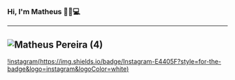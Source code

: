 ### Hi, I'm Matheus 🤚🏻💻
---
![Matheus Pereira (4)](https://github.com/Matheus-1400/Matheus-1400/assets/107654053/a224272a-1d7c-498c-9b23-3df1bee1127a)
---
[!instagram(https://img.shields.io/badge/Instagram-E4405F?style=for-the-badge&logo=instagram&logoColor=white)](https://www.instagram.com/matheus_1400p/)

<!--
**Matheus-1400/Matheus-1400** is a ✨ _special_ ✨ repository because its `README.md` (this file) appears on your GitHub profile.

Here are some ideas to get you started:

- 🔭 I’m currently working on ...
- 🌱 I’m currently learning ...
- 👯 I’m looking to collaborate on ...
- 🤔 I’m looking for help with ...
- 💬 Ask me about ...
- 📫 How to reach me: ...
- 😄 Pronouns: ...
- ⚡ Fun fact: ...
-->

